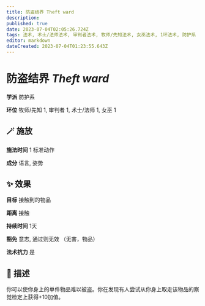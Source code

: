 ```yaml
---
title: 防盗结界 Theft ward
description: 
published: true
date: 2023-07-04T02:05:26.724Z
tags: 法术, 术士/法师法术, 审判者法术, 牧师/先知法术, 女巫法术, 1环法术, 防护系
editor: markdown
dateCreated: 2023-07-04T01:23:55.643Z
---
```


# **防盗结界** *Theft ward*

**学派** 防护系 

**环位** 牧师/先知 1, 审判者 1, 术士/法师 1, 女巫 1

## 🪄 施放

**施法时间** 1 标准动作

**成分** 语言, 姿势

## ✨ 效果 

**目标** 接触到的物品 

**距离** 接触  

**持续时间** 1天 

**豁免** 意志, 通过则无效 （无害，物品）

**法术抗力** 是

## 📖 描述

你可以使你身上的单件物品难以被盗。你在发现有人尝试从你身上取走该物品的察觉检定上获得+10加值。
    